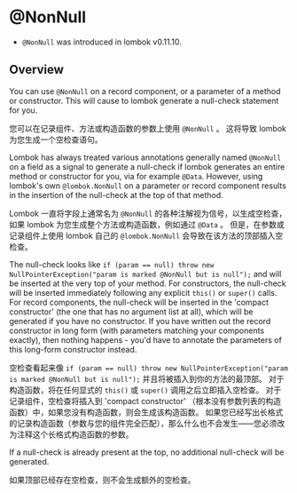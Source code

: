 # @NonNull

* `@NonNull` was introduced in lombok v0.11.10.

## Overview


You can use `@NonNull` on a record component, or a parameter of a method or constructor. 
This will cause to lombok generate a null-check statement for you.


您可以在记录组件、方法或构造函数的参数上使用 `@NonNull` 。
这将导致 lombok 为您生成一个空检查语句。


Lombok has always treated various annotations generally named `@NonNull` on a field as a signal to generate a null-check if lombok generates an entire method or constructor for you, via for example `@Data`. 
However, using lombok's own `@lombok.NonNull` on a parameter or record component results in the insertion of the null-check at the top of that method.


Lombok 一直将字段上通常名为 `@NonNull` 的各种注解视为信号，以生成空检查，如果 lombok 为您生成整个方法或构造函数，例如通过 `@Data` 。
但是，在参数或记录组件上使用 lombok 自己的 `@lombok.NonNull` 会导致在该方法的顶部插入空检查。


The null-check looks like `if (param == null) throw new NullPointerException("param is marked @NonNull but is null");` and will be inserted at the very top of your method. 
For constructors, the null-check will be inserted immediately following any explicit `this()` or `super()` calls. 
For record components, the null-check will be inserted in the 'compact constructor' (the one that has no argument list at all), which will be generated if you have no constructor. 
If you have written out the record constructor in long form (with parameters matching your components exactly), then nothing happens - you'd have to annotate the parameters of this long-form constructor instead.


空检查看起来像 `if (param == null) throw new NullPointerException("param is marked @NonNull but is null");` 并且将被插入到你的方法的最顶部。
对于构造函数，将在任何显式的 `this()` 或 `super()` 调用之后立即插入空检查。
对于记录组件，空检查将插入到 'compact constructor' （根本没有参数列表的构造函数）中，如果您没有构造函数，则会生成该构造函数。
如果您已经写出长格式的记录构造函数（参数与您的组件完全匹配），那么什么也不会发生——您必须改为注释这个长格式构造函数的参数。


If a null-check is already present at the top, no additional null-check will be generated.


如果顶部已经存在空检查，则不会生成额外的空检查。

